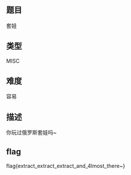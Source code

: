 ## 题目
套娃

## 类型
MISC

## 难度
容易

## 描述
你玩过俄罗斯套娃吗~

## flag
flag{extract_extract_extract_and_4lmost_there~}